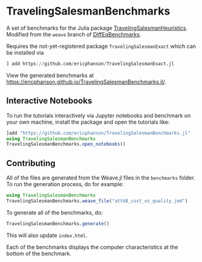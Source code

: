 # TravelingSalesmanBenchmarks

A set of benchmarks for the Julia package [TravelingSalesmanHeuristics](https://github.com/evanfields/TravelingSalesmanHeuristics.jl). Modified from the `weave` branch of [DiffEqBenchmarks](https://github.com/JuliaDiffEq/DiffEqBenchmarks.jl/tree/weave).

Requires the not-yet-registered package `TravelingSalesmanExact` which can be installed via
```julia
] add https://github.com/ericphanson/TravelingSalesmanExact.jl
```

View the generated benchmarks at <https://ericphanson.github.io/TravelingSalesmanBenchmarks.jl/>.

## Interactive Notebooks

To run the tutorials interactively via Jupyter notebooks and benchmark on your
own machine, install the package and open the tutorials like:

```julia
]add "https://github.com/ericphanson/TravelingSalesmanBenchmarks.jl"
using TravelingSalesmanBenchmarks
TravelingSalesmanBenchmarks.open_notebooks()
```

## Contributing

All of the files are generated from the Weave.jl files in the `benchmarks` folder. To run the generation process, do for example:

```julia
using TravelingSalesmanBenchmarks
TravelingSalesmanBenchmarks.weave_file("att48_cost_vs_quality.jmd")
```

To generate all of the benchmarks, do:

```julia
TravelingSalesmanBenchmarks.generate()
```

This will also update `index.html`.

Each of the benchmarks displays the computer characteristics at the bottom of
the benchmark.